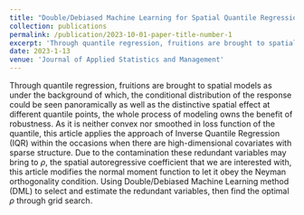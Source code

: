 ```yaml
---
title: "Double/Debiased Machine Learning for Spatial Quantile Regression Model and Its Applications"
collection: publications
permalink: /publication/2023-10-01-paper-title-number-1
excerpt: 'Through quantile regression, fruitions are brought to spatial models as under the background of which, the conditional distribution of the response could be seen panoramically as well as the distinctive spatial effect at different quantile points, the whole process of modeling owns the benefit of robustness. As it is neither convex nor smoothed in loss function of the quantile, this article applies the approach of Inverse Quantile Regression (IQR) within the occasions when there are high-dimensional covariates with sparse structure. Due to the contamination these redundant variables may bring to $\rho$, the spatial autoregressive coefficient that we are interested with, this article modifies the normal moment function to let it obey the Neyman orthogonality condition. Using Double/Debiased Machine Learning method (DML) to select and estimate the redundant variables, then find the optimal $\rho$ through grid search.'
date: 2023-1-13
venue: 'Journal of Applied Statistics and Management'
---
```

Through quantile regression, fruitions are brought to spatial models as under the background of which, the conditional distribution of the response could be seen panoramically as well as the distinctive spatial effect at different quantile points, the whole process of modeling owns the benefit of robustness. As it is neither convex nor smoothed in loss function of the quantile, this article applies the approach of Inverse Quantile Regression (IQR) within the occasions when there are high-dimensional covariates with sparse structure. Due to the contamination these redundant variables may bring to $\rho$, the spatial autoregressive coefficient that we are interested with, this article modifies the normal moment function to let it obey the Neyman orthogonality condition. Using Double/Debiased Machine Learning method (DML) to select and estimate the redundant variables, then find the optimal $\rho$ through grid search.
